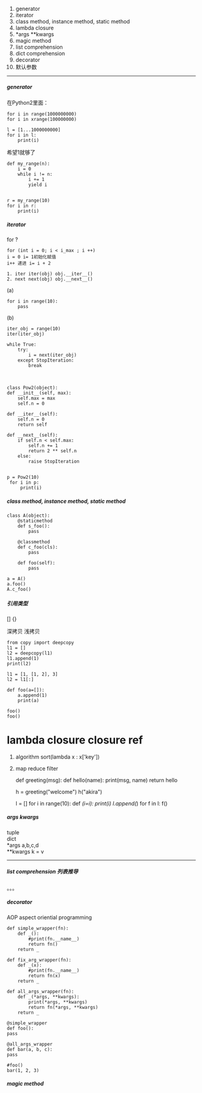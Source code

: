 
1. generator
2. iterator
3. class method, instance method, static method
4. lambda closure
5. *args **kwargs
6. magic method
7. list comprehension
8. dict comprehension
9. decorator
10. 默认参数

***

##### generator


在Python2里面：


    for i in range(1000000000)
    for i in xrange(100000000)

    l = [1...1000000000]
    for i in l:
        print(i)

希望1就够了

    def my_range(n):
        i = 0
        while i != n:
            i += 1
            yield i


    r = my_range(10)
    for i in r:
        print(i)

##### iterator

for ?

    for (int i = 0; i < i_max ; i ++)
    i = 0 i= 1初始化赋值
    i++ 递进 i= i + 2

    1. iter iter(obj) obj.__iter__()
    2. next next(obj) obj.__next__()

(a)

    for i in range(10):
        pass

(b)

    iter_obj = range(10)
    iter(iter_obj)

    while True:
        try:
            i = next(iter_obj)
        except StopIteration:
            break
<br>

    class Pow2(object):
    def __init__(self, max):
        self.max = max
        self.n = 0

    def __iter__(self):
        self.n = 0
        return self

    def __next__(self):
        if self.n < self.max:
            self.n += 1
            return 2 ** self.n
        else:
            raise StopIteration


    p = Pow2(10)
     for i in p:
         print(i)


##### class method, instance method, static method

    class A(object):
        @staticmethod
        def s_foo():
            pass

        @classmethod
        def c_foo(cls):
            pass

        def foo(self):
            pass

    a = A()
    a.foo()
    A.c_foo()



##### 引用类型
[] {}

深拷贝 浅拷贝

    from copy import deepcopy
    l1 = []
    l2 = deepcopy(l1)
    l1.append(1)
    print(l2)

    l1 = [1, [1, 2], 3]
    l2 = l1[:]

    def foo(a=[]):
        a.append(1)
        print(a)

    foo()
    foo()

# lambda closure closure ref

1. algorithm sort(lambda x : x['key'])
2. map reduce filter


    def greeting(msg):
        def hello(name):
            print(msg, name)
        return hello

    h = greeting("welcome")
    h("akira")

    l = []
    for i in range(10):
    def _(i=i):
        print(i)
        l.append(_)
    for f in l:
        f()


##### args kwargs
tuple  <br>
dict <br>
*args  a,b,c,d <br>
**kwargs k = v <br>
****
##### list comprehension  列表推导
。。。

##### decorator
AOP aspect oriential programming

    def simple_wrapper(fn):
        def _():
            #print(fn.__name__)
            return fn()
        return _

    def fix_arg_wrapper(fn):
        def _(x):
            #print(fn.__name__)
            return fn(x)
        return _

    def all_args_wrapper(fn):
        def _(*args, **kwargs):
            print(*args, **kwargs)
            return fn(*args, **kwargs)
        return _

    @simple_wrapper
    def foo():
    pass

    @all_args_wrapper
    def bar(a, b, c):
    pass

    #foo()
    bar(1, 2, 3)

##### magic method
